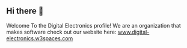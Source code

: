 ## Hi there 👋

Welcome To the Digital Electronics profile!
We are an organization that makes software
check out our website here: www.digital-electronics.w3spaces.com


